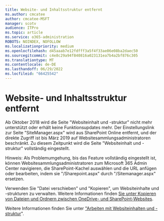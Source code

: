```yaml
---
title: Website- und Inhaltsstruktur entfernt
ms.author: cmcatee
author: cmcatee-MSFT
manager: scotv
audience: ITPro
ms.topic: article
ms.service: o365-administration
ROBOTS: NOINDEX, NOFOLLOW
ms.localizationpriority: medium
ms.openlocfilehash: d45aaab7e12fdfff3a5f4f33ae06e08ba2daec50
ms.sourcegitcommit: c4e8c29a94f840816a023131ea7b4a2bf876c305
ms.translationtype: MT
ms.contentlocale: de-DE
ms.lasthandoff: 06/29/2022
ms.locfileid: "66425542"
---
```

# <a name="site-and-content-structure-removed"></a>Website- und Inhaltsstruktur entfernt

Ab Oktober 2018 wird die Seite "Websiteinhalt und -struktur" nicht mehr unterstützt oder erhält keine Funktionsupdates mehr. Der Einstellungslink zur Seite "SiteManager.aspx" wird aus SharePoint Online entfernt, und der direkte Zugriff ist bis März 2019 auf Websitesammlungsadministratoren beschränkt. Zu diesem Zeitpunkt wird die Seite "Websiteinhalt und -struktur" vollständig eingestellt.

Hinweis: Als Problemumgehung, bis das Feature vollständig eingestellt ist, können Websitesammlungsadministratoren zum Microsoft 365 Admin Center navigieren, die SharePoint-Kachel auswählen und die URL anfügen oder bearbeiten, indem sie "/Sharepoint.aspx" durch "/Sitemanager.aspx" ersetzen.

Verwenden Sie "Datei verschieben" und "Kopieren", um Websiteinhalte und -strukturen zu verwalten. Weitere Informationen finden [Sie unter Kopieren von Dateien und Ordnern zwischen OneDrive- und SharePoint-Websites](https://support.office.com/article/copy-files-and-folders-between-onedrive-and-sharepoint-sites-67a6323e-7fd4-4254-99a8-35613492a82f).

Weitere Informationen finden Sie unter ["Arbeiten mit Websiteinhalten und -struktur](https://support.office.com/article/Work-with-site-content-and-structure-30fcaad9-02b1-4347-8b03-e1ccc5a4c19f)".
